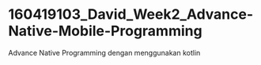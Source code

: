 # 160419103_David_Week2_Advance-Native-Mobile-Programming
Advance Native Programming dengan menggunakan kotlin 
